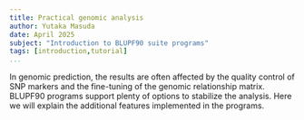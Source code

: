 ```yaml
---
title: Practical genomic analysis
author: Yutaka Masuda
date: April 2025
subject: "Introduction to BLUPF90 suite programs"
tags: [introduction,tutorial]
...
```


In genomic prediction,  the results are often affected by the quality control of SNP markers and the fine-tuning of the genomic relationship matrix. BLUPF90 programs support plenty of options to stabilize the analysis. Here we will explain the additional features implemented in the programs.
